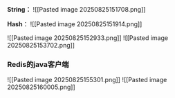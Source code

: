 **String：**
![[Pasted image 20250825151708.png]]

**Hash**：
![[Pasted image 20250825151914.png]]

![[Pasted image 20250825152933.png]]
![[Pasted image 20250825153702.png]]

### **Redis的java客户端**
![[Pasted image 20250825155301.png]]
![[Pasted image 20250825160005.png]]
